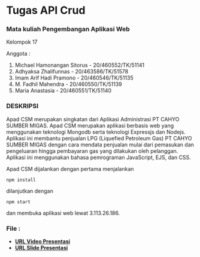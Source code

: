 # Tugas API Crud

<p><h3>Mata kuliah Pengembangan Aplikasi Web</h3></p>

<p>Kelompok 17</p>

<p>Anggota :</p>

1. Michael Hamonangan Sitorus - 20/460552/TK/51141
2. Adhyaksa Zhalifunnas - 20/463586/TK/51578
3. Imam Arif Hadi Pramono - 20/460546/TK/51135
4. M. Fadhil Mahendra - 20/460550/TK/51139
5. Maria Anastasia - 20/460551/TK/51140

<p><h3>DESKRIPSI</h3></p>
<p>Apad CSM merupakan singkatan dari Aplikasi Administrasi PT CAHYO SUMBER MIGAS. Apad CSM merupakan aplikasi berbasis web yang menggunakan teknologi Mongodb serta teknologi Expressjs dan Nodejs. Aplikasi ini membantu penjualan LPG (Liquefied Petroleum Gas) PT CAHYO SUMBER MIGAS dengan cara mendata penjualan mulai dari pemasukan dan pengeluaran hingga pembayaran gas yang dilakukan oleh pelanggan. Aplikasi ini menggunakan bahasa pemrograman JavaScript, EJS, dan CSS. </p>

<p>Apad CSM dijalankan dengan pertama menjalankan </p>

```
npm install 
```

<p>dilanjutkan dengan </p>

```
npm start 
```

<p>dan membuka aplikasi web lewat 3.113.26.186.</p>

<h3>File :</h3>

- __<a href="https://youtu.be/VdrGNo1SMMc">URL Video Presentasi</a>__
- __<a href="https://www.canva.com/design/DAFNahzmyOQ/-PF7Z6vrAkRTGRLQJAQdHA/edit?utm_content=DAFNahzmyOQ&utm_campaign=designshare&utm_medium=link2&utm_source=sharebutton">URL Slide Presentasi</a>__
